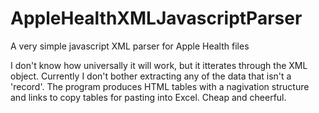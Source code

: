 # AppleHealthXMLJavascriptParser
A very simple javascript XML parser for Apple Health files

I don't know how universally it will work, but it itterates through the XML object. Currently I don't bother extracting any of the data that isn't a 'record'. The program produces HTML tables with a nagivation structure and links to copy tables for pasting into Excel. Cheap and cheerful.
